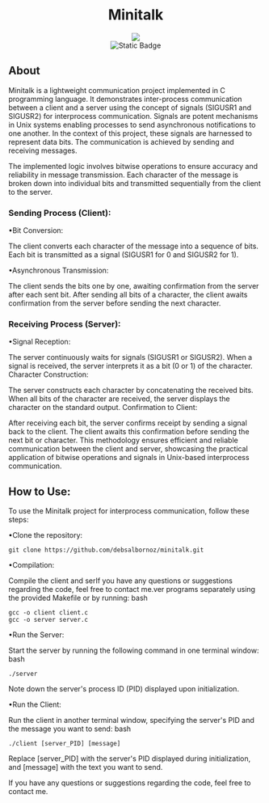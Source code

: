 <h1 align="center"> Minitalk </h1>

<div align="center">
<img src="https://github.com/debsalbornoz/minitalk/assets/119970138/24564ded-dcd2-463f-8527-3e1fa67813d2">
</div> 
<div align="center">
<img alt="Static Badge" src="https://img.shields.io/badge/Status-Finished-green">
</div>

<h2>About </h2>


Minitalk is a lightweight communication project implemented in C programming language. It demonstrates inter-process communication between a client and a server using the concept of signals (SIGUSR1 and SIGUSR2) for interprocess communication. Signals are potent mechanisms in Unix systems enabling processes to send asynchronous notifications to one another. In the context of this project, these signals are harnessed to represent data bits. The communication is achieved by sending and receiving messages.
 
The implemented logic involves bitwise operations to ensure accuracy and reliability in message transmission. Each character of the message is broken down into individual bits and transmitted sequentially from the client to the server.


<h3>Sending Process (Client): </h3>


•Bit Conversion:


The client converts each character of the message into a sequence of bits.
Each bit is transmitted as a signal (SIGUSR1 for 0 and SIGUSR2 for 1).


•Asynchronous Transmission:


The client sends the bits one by one, awaiting confirmation from the server after each sent bit.
After sending all bits of a character, the client awaits confirmation from the server before sending the next character.


<h3>Receiving Process (Server): </h3>


•Signal Reception:


The server continuously waits for signals (SIGUSR1 or SIGUSR2).
When a signal is received, the server interprets it as a bit (0 or 1) of the character.
Character Construction:

The server constructs each character by concatenating the received bits.
When all bits of the character are received, the server displays the character on the standard output.
Confirmation to Client:

After receiving each bit, the server confirms receipt by sending a signal back to the client.
The client awaits this confirmation before sending the next bit or character.
This methodology ensures efficient and reliable communication between the client and server, showcasing the practical application of bitwise operations and signals in Unix-based interprocess communication.


<h2>How to Use: </h2>

To use the Minitalk project for interprocess communication, follow these steps:

•Clone the repository: 
```
git clone https://github.com/debsalbornoz/minitalk.git
```
•Compilation:

Compile the client and serIf you have any questions or suggestions regarding the code, feel free to contact me.ver programs separately using the provided Makefile or by running:
bash

```
gcc -o client client.c
gcc -o server server.c
```

•Run the Server:

Start the server by running the following command in one terminal window:
bash
```
./server
```

Note down the server's process ID (PID) displayed upon initialization.

•Run the Client:

Run the client in another terminal window, specifying the server's PID and the message you want to send:
bash
```
./client [server_PID] [message]
```
Replace [server_PID] with the server's PID displayed during initialization, and [message] with the text you want to send.

If you have any questions or suggestions regarding the code, feel free to contact me.
